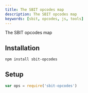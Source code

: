 ```yaml
---
title: The SBIT opcodes map
description: The SBIT opcodes map
keywords: [sbit, opcodes, js, tools]
---
```


The SBIT opcodes map

## Installation

``` bash
npm install sbit-opcodes
```

## Setup

``` js
var ops = require('sbit-opcodes')
```
